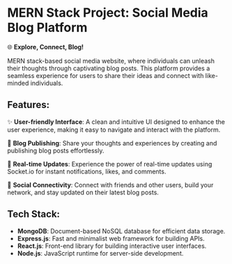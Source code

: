 # MERN Stack Project: Social Media Blog Platform

🌐 **Explore, Connect, Blog!**

MERN stack-based social media website, where individuals can unleash their thoughts through captivating blog posts. This platform provides a seamless experience for users to share their ideas and connect with like-minded individuals.

## Features:

✨ **User-friendly Interface**: A clean and intuitive UI designed to enhance the user experience, making it easy to navigate and interact with the platform.

📝 **Blog Publishing**: Share your thoughts and experiences by creating and publishing blog posts effortlessly.

🔄 **Real-time Updates**: Experience the power of real-time updates using Socket.io for instant notifications, likes, and comments.

🤝 **Social Connectivity**: Connect with friends and other users, build your network, and stay updated on their latest blog posts.

## Tech Stack:

- **MongoDB**: Document-based NoSQL database for efficient data storage.
- **Express.js**: Fast and minimalist web framework for building APIs.
- **React.js**: Front-end library for building interactive user interfaces.
- **Node.js**: JavaScript runtime for server-side development.

